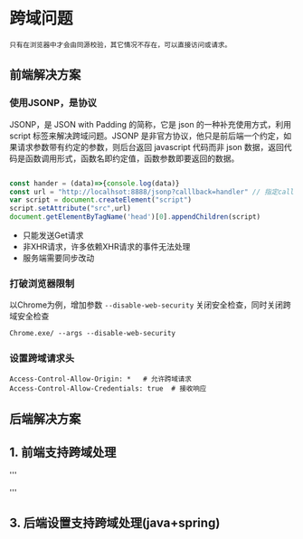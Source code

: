 # 跨域问题
    只有在浏览器中才会由同源校验，其它情况不存在，可以直接访问或请求。
## 前端解决方案
### 使用JSONP，是协议
JSONP，是 JSON with Padding 的简称，它是 json 的一种补充使用方式，利用 script 标签来解决跨域问题。JSONP 是非官方协议，他只是前后端一个约定，如果请求参数带有约定的参数，则后台返回 javascript 代码而非 json 数据，返回代码是函数调用形式，函数名即约定值，函数参数即要返回的数据。
```js

const hander = (data)=>{console.log(data)}
const url = "http://localhsot:8888/jsonp?calllback=handler" // 指定callback
var script = document.createElement("script")
script.setAttribute("src",url)
document.getElementByTagName('head')[0].appendChildren(script)
```
* 只能发送Get请求
* 非XHR请求，许多依赖XHR请求的事件无法处理
* 服务端需要同步改动

### 打破浏览器限制
以Chrome为例，增加参数 `--disable-web-security` 关闭安全检查，同时关闭跨域安全检查
```txt
Chrome.exe/ --args --disable-web-security
```
### 设置跨域请求头
```
Access-Control-Allow-Origin: *   # 允许跨域请求
Access-Control-Allow-Credentials: true  # 接收响应 
```
## 后端解决方案
## 1. 前端支持跨域处理
'''

'''

## 3. 后端设置支持跨域处理(java+spring)
```java

```

```